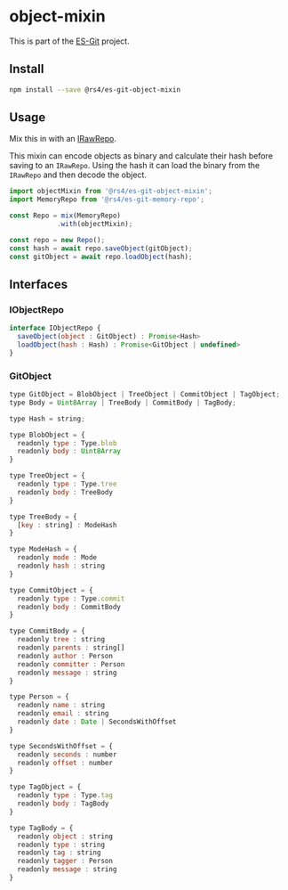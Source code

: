# object-mixin

This is part of the [ES-Git](https://github.com/es-git/es-git) project.

## Install

```bash
npm install --save @rs4/es-git-object-mixin
```

## Usage

Mix this in with an [IRawRepo](https://www.npmjs.com/package/@rs4/es-git-core#IRawRepo).

This mixin can encode objects as binary and calculate their hash before saving to an `IRawRepo`. Using the hash it can load the binary from the `IRawRepo` and then decode the object.

```js
import objectMixin from '@rs4/es-git-object-mixin';
import MemoryRepo from '@rs4/es-git-memory-repo';

const Repo = mix(MemoryRepo)
            .with(objectMixin);

const repo = new Repo();
const hash = await repo.saveObject(gitObject);
const gitObject = await repo.loadObject(hash);
```

## Interfaces

### IObjectRepo

```js
interface IObjectRepo {
  saveObject(object : GitObject) : Promise<Hash>
  loadObject(hash : Hash) : Promise<GitObject | undefined>
}
```

### GitObject
```js
type GitObject = BlobObject | TreeObject | CommitObject | TagObject;
type Body = Uint8Array | TreeBody | CommitBody | TagBody;

type Hash = string;

type BlobObject = {
  readonly type : Type.blob
  readonly body : Uint8Array
}

type TreeObject = {
  readonly type : Type.tree
  readonly body : TreeBody
}

type TreeBody = {
  [key : string] : ModeHash
}

type ModeHash = {
  readonly mode : Mode
  readonly hash : string
}

type CommitObject = {
  readonly type : Type.commit
  readonly body : CommitBody
}

type CommitBody = {
  readonly tree : string
  readonly parents : string[]
  readonly author : Person
  readonly committer : Person
  readonly message : string
}

type Person = {
  readonly name : string
  readonly email : string
  readonly date : Date | SecondsWithOffset
}

type SecondsWithOffset = {
  readonly seconds : number
  readonly offset : number
}

type TagObject = {
  readonly type : Type.tag
  readonly body : TagBody
}

type TagBody = {
  readonly object : string
  readonly type : string
  readonly tag : string
  readonly tagger : Person
  readonly message : string
}
```

